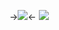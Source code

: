 ->![](https://komarev.com/ghpvc/?username=postmansfarewell&color=a85f59&style=for-the-badge&label=fiona+apple)<-
![](https://static.wikia.nocookie.net/id5/images/9/93/HomeDesignerPress.gif/revision/latest?cb=20240719050643)
